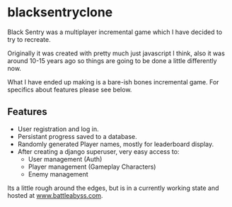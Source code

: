 # blacksentryclone
Black Sentry was a multiplayer incremental game which I have decided to try to recreate.
  
Originally it was created with pretty much just javascript I think, also it was around 10-15 years ago so things are going to be done a little differently now.
  
What I have ended up making is a bare-ish bones incremental game. For specifics about features please see below.
  
## Features
- User registration and log in.
- Persistant progress saved to a database.
- Randomly generated Player names, mostly for leaderboard display.
- After creating a django superuser, very easy access to:
  - User management (Auth)
  - Player management (Gameplay Characters)
  - Enemy management
  
Its a little rough around the edges, but is in a currently working state and hosted at www.battleabyss.com.
